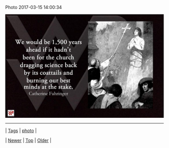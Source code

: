 <!--
title: Photo 2017-03-15 14
date: 2020-06-28T15:27:00.156Z
tags: photo
-->


Photo 2017-03-15 14:00:34

![](158435090232-0.jpg)

<!--BOTTOM-POST-NAVIGATION-->
---

| [Tags](tags.md) | [photo](tag-photo.md) |

| [Newer](158431112359.md) | [Top](index.md) | [Older](158442988353.md) |